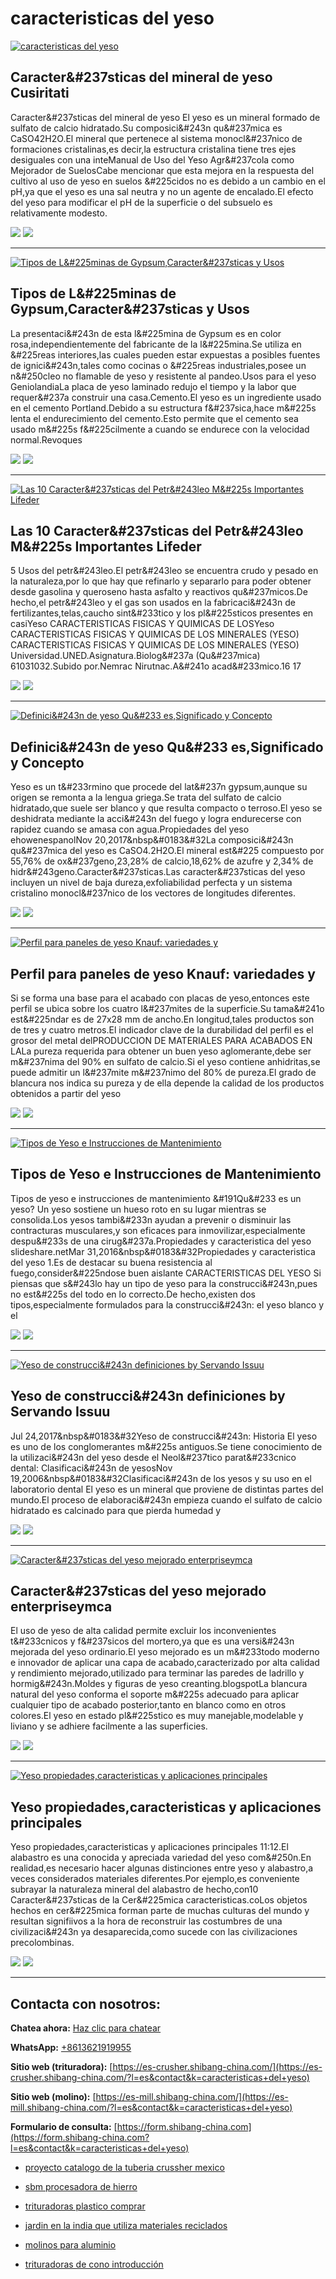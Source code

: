 # caracteristicas del yeso

<a href="https://swt.shibang-china.com/?l=es&img&k=caracteristicas+del+yeso" target="_blank">![caracteristicas del yeso](http://static.shibang-china.com/all-800x300/1434.jpg)</a>

## Caracter&#237sticas del mineral de yeso Cusiritati
Caracter&#237sticas del mineral de yeso El yeso es un mineral formado de sulfato de calcio hidratado.Su composici&#243n qu&#237mica es CaSO42H2O.El mineral que pertenece al sistema monocl&#237nico de formaciones cristalinas,es decir,la estructura cristalina tiene tres ejes desiguales con una inteManual de Uso del Yeso Agr&#237cola como Mejorador de SuelosCabe mencionar que esta mejora en la respuesta del cultivo al uso de yeso en suelos &#225cidos no es debido a un cambio en el pH,ya que el yeso es una sal neutra y no un agente de encalado.El efecto del yeso para modificar el pH de la superficie o del subsuelo es relativamente modesto.


<a href="https://whatsapp.shibangsoft.com/WhatsApp.php" target="_blank" title="WhatsApp">![](http://static.shibang-china.com/icon/whatsapp.png)</a> <a href="https://swt.shibang-china.com/?l=es&icon&k=caracteristicas+del+yeso" target="_blank">![](http://static.shibang-china.com/icon/chat-es.png)</a>

---

<a href="https://swt.shibang-china.com/?l=es&img&k=caracteristicas+del+yeso" target="_blank">![Tipos de L&#225minas de Gypsum,Caracter&#237sticas y Usos](http://static.shibang-china.com/all-800x300/1174.jpg)</a>

## Tipos de L&#225minas de Gypsum,Caracter&#237sticas y Usos
La presentaci&#243n de esta l&#225mina de Gypsum es en color rosa,independientemente del fabricante de la l&#225mina.Se utiliza en &#225reas interiores,las cuales pueden estar expuestas a posibles fuentes de ignici&#243n,tales como cocinas o &#225reas industriales,posee un n&#250cleo no flamable de yeso y resistente al pandeo.Usos para el yeso GeniolandiaLa placa de yeso laminado redujo el tiempo y la labor que requer&#237a construir una casa.Cemento.El yeso es un ingrediente usado en el cemento Portland.Debido a su estructura f&#237sica,hace m&#225s lenta el endurecimiento del cemento.Esto permite que el cemento sea usado m&#225s f&#225cilmente a cuando se endurece con la velocidad normal.Revoques


<a href="https://whatsapp.shibangsoft.com/WhatsApp.php" target="_blank" title="WhatsApp">![](http://static.shibang-china.com/icon/whatsapp.png)</a> <a href="https://swt.shibang-china.com/?l=es&icon&k=caracteristicas+del+yeso" target="_blank">![](http://static.shibang-china.com/icon/chat-es.png)</a>

---

<a href="https://swt.shibang-china.com/?l=es&img&k=caracteristicas+del+yeso" target="_blank">![Las 10 Caracter&#237sticas del Petr&#243leo M&#225s Importantes Lifeder](http://static.shibang-china.com/all-800x300/1142.jpg)</a>

## Las 10 Caracter&#237sticas del Petr&#243leo M&#225s Importantes Lifeder
5 Usos del petr&#243leo.El petr&#243leo se encuentra crudo y pesado en la naturaleza,por lo que hay que refinarlo y separarlo para poder obtener desde gasolina y queroseno hasta asfalto y reactivos qu&#237micos.De hecho,el petr&#243leo y el gas son usados en la fabricaci&#243n de fertilizantes,telas,caucho sint&#233tico y los pl&#225sticos presentes en casiYeso CARACTERISTICAS FISICAS Y QUIMICAS DE LOSYeso CARACTERISTICAS FISICAS Y QUIMICAS DE LOS MINERALES (YESO) CARACTERISTICAS FISICAS Y QUIMICAS DE LOS MINERALES (YESO) Universidad.UNED.Asignatura.Biolog&#237a (Qu&#237mica) 61031032.Subido por.Nemrac Nirutnac.A&#241o acad&#233mico.16 17


<a href="https://whatsapp.shibangsoft.com/WhatsApp.php" target="_blank" title="WhatsApp">![](http://static.shibang-china.com/icon/whatsapp.png)</a> <a href="https://swt.shibang-china.com/?l=es&icon&k=caracteristicas+del+yeso" target="_blank">![](http://static.shibang-china.com/icon/chat-es.png)</a>

---

<a href="https://swt.shibang-china.com/?l=es&img&k=caracteristicas+del+yeso" target="_blank">![Definici&#243n de yeso Qu&#233 es,Significado y Concepto](http://static.shibang-china.com/all-800x300/223.jpg)</a>

## Definici&#243n de yeso Qu&#233 es,Significado y Concepto
Yeso es un t&#233rmino que procede del lat&#237n gypsum,aunque su origen se remonta a la lengua griega.Se trata del sulfato de calcio hidratado,que suele ser blanco y que resulta compacto o terroso.El yeso se deshidrata mediante la acci&#243n del fuego y logra endurecerse con rapidez cuando se amasa con agua.Propiedades del yeso ehowenespanolNov 20,2017&nbsp&#0183&#32La composici&#243n qu&#237mica del yeso es CaSO4.2H2O.El mineral est&#225 compuesto por 55,76% de ox&#237geno,23,28% de calcio,18,62% de azufre y 2,34% de hidr&#243geno.Caracter&#237sticas.Las caracter&#237sticas del yeso incluyen un nivel de baja dureza,exfoliabilidad perfecta y un sistema cristalino monocl&#237nico de los vectores de longitudes diferentes.


<a href="https://whatsapp.shibangsoft.com/WhatsApp.php" target="_blank" title="WhatsApp">![](http://static.shibang-china.com/icon/whatsapp.png)</a> <a href="https://swt.shibang-china.com/?l=es&icon&k=caracteristicas+del+yeso" target="_blank">![](http://static.shibang-china.com/icon/chat-es.png)</a>

---

<a href="https://swt.shibang-china.com/?l=es&img&k=caracteristicas+del+yeso" target="_blank">![Perfil para paneles de yeso Knauf: variedades y](http://static.shibang-china.com/all-800x300/840.jpg)</a>

## Perfil para paneles de yeso Knauf: variedades y
Si se forma una base para el acabado con placas de yeso,entonces este perfil se ubica sobre los cuatro l&#237mites de la superficie.Su tama&#241o est&#225ndar es de 27x28 mm de ancho.En longitud,tales productos son de tres y cuatro metros.El indicador clave de la durabilidad del perfil es el grosor del metal delPRODUCCION DE MATERIALES PARA ACABADOS EN LALa pureza requerida para obtener un buen yeso aglomerante,debe ser m&#237nima del 90% en sulfato de calcio.Si el yeso contiene anhidritas,se puede admitir un l&#237mite m&#237nimo del 80% de pureza.El grado de blancura nos indica su pureza y de ella depende la calidad de los productos obtenidos a partir del yeso


<a href="https://whatsapp.shibangsoft.com/WhatsApp.php" target="_blank" title="WhatsApp">![](http://static.shibang-china.com/icon/whatsapp.png)</a> <a href="https://swt.shibang-china.com/?l=es&icon&k=caracteristicas+del+yeso" target="_blank">![](http://static.shibang-china.com/icon/chat-es.png)</a>

---

<a href="https://swt.shibang-china.com/?l=es&img&k=caracteristicas+del+yeso" target="_blank">![Tipos de Yeso e Instrucciones de Mantenimiento](http://static.shibang-china.com/all-800x300/1040.jpg)</a>

## Tipos de Yeso e Instrucciones de Mantenimiento
Tipos de yeso e instrucciones de mantenimiento &#191Qu&#233 es un yeso? Un yeso sostiene un hueso roto en su lugar mientras se consolida.Los yesos tambi&#233n ayudan a prevenir o disminuir las contracturas musculares,y son eficaces para inmovilizar,especialmente despu&#233s de una cirug&#237a.Propiedades y caracteristica del yeso slideshare.netMar 31,2016&nbsp&#0183&#32Propiedades y caracteristica del yeso 1.Es de destacar su buena resistencia al fuego,consider&#225ndose buen aislante CARACTERISTICAS DEL YESO Si piensas que s&#243lo hay un tipo de yeso para la construcci&#243n,pues no est&#225s del todo en lo correcto.De hecho,existen dos tipos,especialmente formulados para la construcci&#243n: el yeso blanco y el


<a href="https://whatsapp.shibangsoft.com/WhatsApp.php" target="_blank" title="WhatsApp">![](http://static.shibang-china.com/icon/whatsapp.png)</a> <a href="https://swt.shibang-china.com/?l=es&icon&k=caracteristicas+del+yeso" target="_blank">![](http://static.shibang-china.com/icon/chat-es.png)</a>

---

<a href="https://swt.shibang-china.com/?l=es&img&k=caracteristicas+del+yeso" target="_blank">![Yeso de construcci&#243n definiciones by Servando Issuu](http://static.shibang-china.com/all-800x300/940.jpg)</a>

## Yeso de construcci&#243n definiciones by Servando Issuu
Jul 24,2017&nbsp&#0183&#32Yeso de construcci&#243n: Historia El yeso es uno de los conglomerantes m&#225s antiguos.Se tiene conocimiento de la utilizaci&#243n del yeso desde el Neol&#237tico parat&#233cnico dental: Clasificaci&#243n de yesosNov 19,2006&nbsp&#0183&#32Clasificaci&#243n de los yesos y su uso en el laboratorio dental El yeso es un mineral que proviene de distintas partes del mundo.El proceso de elaboraci&#243n empieza cuando el sulfato de calcio hidratado es calcinado para que pierda humedad y


<a href="https://whatsapp.shibangsoft.com/WhatsApp.php" target="_blank" title="WhatsApp">![](http://static.shibang-china.com/icon/whatsapp.png)</a> <a href="https://swt.shibang-china.com/?l=es&icon&k=caracteristicas+del+yeso" target="_blank">![](http://static.shibang-china.com/icon/chat-es.png)</a>

---

<a href="https://swt.shibang-china.com/?l=es&img&k=caracteristicas+del+yeso" target="_blank">![Caracter&#237sticas del yeso mejorado enterpriseymca](http://static.shibang-china.com/all-800x300/1172.jpg)</a>

## Caracter&#237sticas del yeso mejorado enterpriseymca
El uso de yeso de alta calidad permite excluir los inconvenientes t&#233cnicos y f&#237sicos del mortero,ya que es una versi&#243n mejorada del yeso ordinario.El yeso mejorado es un m&#233todo moderno e innovador de aplicar una capa de acabado,caracterizado por alta calidad y rendimiento mejorado,utilizado para terminar las paredes de ladrillo y hormig&#243n.Moldes y figuras de yeso creanting.blogspotLa blancura natural del yeso conforma el soporte m&#225s adecuado para aplicar cualquier tipo de acabado posterior,tanto en blanco como en otros colores.El yeso en estado pl&#225stico es muy manejable,modelable y liviano y se adhiere facilmente a las superficies.


<a href="https://whatsapp.shibangsoft.com/WhatsApp.php" target="_blank" title="WhatsApp">![](http://static.shibang-china.com/icon/whatsapp.png)</a> <a href="https://swt.shibang-china.com/?l=es&icon&k=caracteristicas+del+yeso" target="_blank">![](http://static.shibang-china.com/icon/chat-es.png)</a>

---

<a href="https://swt.shibang-china.com/?l=es&img&k=caracteristicas+del+yeso" target="_blank">![Yeso propiedades,caracteristicas y aplicaciones principales](http://static.shibang-china.com/all-800x300/135.jpg)</a>

## Yeso propiedades,caracteristicas y aplicaciones principales
Yeso propiedades,caracteristicas y aplicaciones principales 11:12.El alabastro es una conocida y apreciada variedad del yeso com&#250n.En realidad,es necesario hacer algunas distinciones entre yeso y alabastro,a veces considerados materiales diferentes.Por ejemplo,es conveniente subrayar la naturaleza mineral del alabastro de hecho,con10 Caracter&#237sticas de la Cer&#225mica caracteristicas.coLos objetos hechos en cer&#225mica forman parte de muchas culturas del mundo y resultan signifiivos a la hora de reconstruir las costumbres de una civilizaci&#243n ya desaparecida,como sucede con las civilizaciones precolombinas.


<a href="https://whatsapp.shibangsoft.com/WhatsApp.php" target="_blank" title="WhatsApp">![](http://static.shibang-china.com/icon/whatsapp.png)</a> <a href="https://swt.shibang-china.com/?l=es&icon&k=caracteristicas+del+yeso" target="_blank">![](http://static.shibang-china.com/icon/chat-es.png)</a>

---
## Contacta con nosotros:

**Chatea ahora:** [Haz clic para chatear](https://swt.shibang-china.com?l=es&contact&k=caracteristicas+del+yeso)

**WhatsApp:**  [+8613621919955](https://whatsapp.shibangsoft.com/WhatsApp.php)

**Sitio web (trituradora):** [https://es-crusher.shibang-china.com/](https://es-crusher.shibang-china.com/?l=es&contact&k=caracteristicas+del+yeso)

**Sitio web (molino):** [https://es-mill.shibang-china.com/](https://es-mill.shibang-china.com/?l=es&contact&k=caracteristicas+del+yeso)

**Formulario de consulta:** [https://form.shibang-china.com](https://form.shibang-china.com?l=es&contact&k=caracteristicas+del+yeso)

* [proyecto catalogo de la tuberia crussher mexico](../91/proyecto%20catalogo%20de%20la%20tuberia%20crussher%20mexico.md)

* [sbm procesadora de hierro](../85/sbm%20procesadora%20de%20hierro.md)

* [trituradoras plastico comprar](../91/trituradoras%20plastico%20comprar.md)

* [jardin en la india que utiliza materiales reciclados](../85/jardin%20en%20la%20india%20que%20utiliza%20materiales%20reciclados.md)

* [molinos para aluminio](../93/molinos%20para%20aluminio.md)

* [trituradoras de cono introducción](../92/trituradoras%20de%20cono%20introducci%C3%B3n.md)
